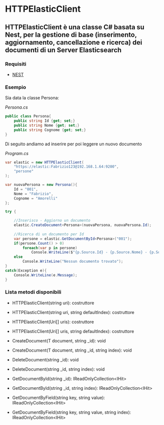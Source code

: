 # HTTPElasticClient

## HTTPElasticClient è una classe C# basata su Nest, per la gestione di base (inserimento, aggiornamento, cancellazione e ricerca) dei documenti di un Server Elasticsearch

### Requisiti

- [NEST](https://www.nuget.org/packages/Nest)

### Esempio

Sia data la classe Persona:

*Persona.cs*

```csharp
public class Persona{
    public string Id {get; set;}
    public string Nome {get; set;}
    public string Cognome {get; set;}
}
```

Di seguito andiamo ad inserire per poi leggere un nuovo documento

*Program.cs*

```csharp
var elastic = new HTTPElasticClient(
    "https://elastic:Fabrizio123@192.168.1.64:9200",
    "persone"
);

var nuovaPersona = new Persona(){
    Id = "001",
    Nome = "Fabrizio",
    Cognome = "Amorelli"
};

try {

    //Inserisco - Aggiorno un documento
    elastic.CreateDocument<Persona>(nuovaPersona, nuovaPersona.Id);
    
    //Ricerca di un documento per Id
    var persone = elastic.GetDocumentById<Persona>("001");
    if(persone.Count() > 0)
        foreach(var p in persone)
            Console.WriteLine($"{p.Source.Id} - {p.Source.Nome} - {p.Source.Cognome}");
    else
        Console.WriteLine("Nessun documento trovato");
}
catch(Exception e){
    Console.WriteLine(e.Message);
}
```

### Lista metodi disponibili

- HTTPElasticClient(string uri): costruttore

- HTTPElasticClient(string uri, string defaultIndex): costruttore

- HTTPElasticClient(Uri[] uris): costruttore

- HTTPElasticClient(Uri[] uris, string defaultIndex): costruttore

- CreateDocument<T>(T document, string _id): void

- CreateDocument<T>(T document, string _id, string index): void

- DeleteDocument<T>(string _id): void

- DeleteDocument<T>(string _id, string index): void

- GetDocumentById<T>(string _id): IReadOnlyCollection<IHit<T>>

- GetDocumentById<T>(string _id, string index): IReadOnlyCollection<IHit<T>>

- GetDocumentByField<T>(string key, string value): IReadOnlyCollection<IHit<T>>

- GetDocumentByField<T>(string key, string value, string index): IReadOnlyCollection<IHit<T>>
